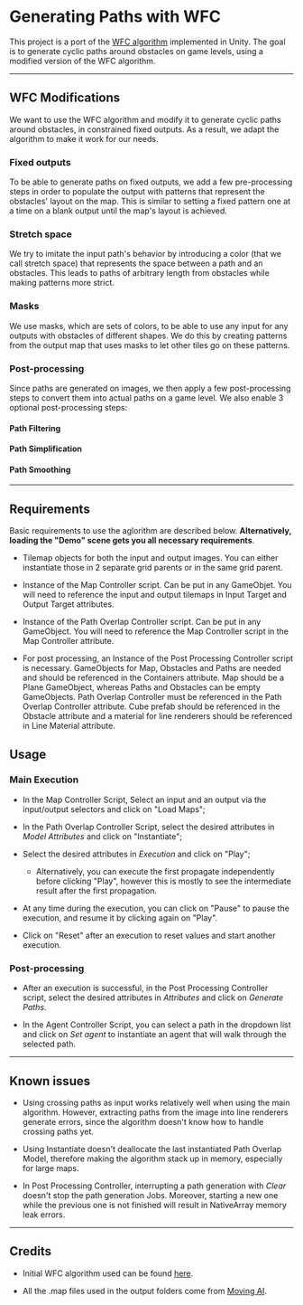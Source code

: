 # Generating Paths with WFC

This project is a port of the [WFC algorithm](https://github.com/mxgmn/WaveFunctionCollapse) implemented in Unity. The goal is to generate cyclic paths around obstacles on game levels, using a modified version of the WFC algorithm.

- - -

## WFC Modifications
We want to use the WFC algorithm and modify it to generate cyclic paths around obstacles, in constrained fixed outputs. As a result, we adapt the algorithm to make it work for our needs.

### Fixed outputs
 To be able to generate paths on fixed outputs, we add a few pre-processing steps in order to populate the output with patterns that represent the obstacles' layout on the map. This is similar to setting a fixed pattern one at a time on a blank output until the map's layout is achieved.

### Stretch space
We try to imitate the input path's behavior by introducing a color (that we call stretch space) that represents the space between a path and an obstacles. This leads to paths of arbitrary length from obstacles while making patterns more strict.

### Masks 
We use masks, which are sets of colors, to be able to use any input for any outputs with obstacles of different shapes. We do this by creating patterns from the output map that uses masks to let other tiles go on these patterns. 

### Post-processing
Since paths are generated on images, we then apply a few post-processing steps to convert them into actual paths on a game level. We also enable 3 optional post-processing steps:

#### Path Filtering

#### Path Simplification

#### Path Smoothing


- - -
## Requirements

Basic requirements to use the aglorithm are described below. **Alternatively, loading the "Demo" scene gets you all necessary requirements**.

* Tilemap objects for both the input and output images. You can either instantiate those in 2 separate grid parents or in the same grid parent.

* Instance of the Map Controller script. Can be put in any GameObjet. You will need to reference the input and output tilemaps in Input Target and Output Target attributes.

* Instance of the Path Overlap Controller script. Can be put in any GameObject. You will need to reference the Map Controller script in the Map Controller attribute.

* For post processing, an Instance of the Post Processing Controller script is necessary. GameObjects for Map, Obstacles and Paths are needed and should be referenced in the Containers attribute.  Map should be a Plane GameObject, whereas Paths and Obstacles can be empty GameObjects. Path Overlap Controller must be referenced in the Path Overlap Controller attribute. Cube prefab should be referenced in the Obstacle attribute and a material for line renderers should be referenced in Line Material attribute.


## Usage

### Main Execution

* In the Map Controller Script, Select an input and an output via the input/output selectors and click on "Load Maps";

* In the Path Overlap Controller Script, select the desired attributes in *Model Attributes* and click on "Instantiate";

* Select the desired attributes in *Execution* and click on "Play";

    * Alternatively, you can execute the first propagate independently before clicking "Play", however this is mostly to see the intermediate result after the first propagation.

* At any time during the execution, you can click on "Pause" to pause the execution, and resume it by clicking again on "Play".

* Click on "Reset" after an execution to reset values and start another execution.

### Post-processing

* After an execution is successful, in the Post Processing Controller script, select the desired attributes in *Attributes* and click on *Generate Paths*.

* In the Agent Controller Script, you can select a path in the dropdown list and click on *Set agent* to instantiate an agent that will walk through the selected path.

- - -
## Known issues

* Using crossing paths as input works relatively well when using the main algorithm. However, extracting paths from the image into line renderers generate errors, since the algorithm doesn't know how to handle crossing paths yet.

* Using Instantiate doesn't deallocate the last instantiated Path Overlap Model, therefore making the algorithm stack up in memory, especially for large maps.

* In Post Processing Controller, interrupting a path generation with *Clear* doesn't stop the path generation Jobs. Moreover, starting a new one while the previous one is not finished will result in NativeArray memory leak errors.


- - -
## Credits

* Initial WFC algorithm used can be found [here](https://github.com/mxgmn/WaveFunctionCollapse).

* All the .map files used in the output folders come from [Moving AI](http://movingai.com/benchmarks/).